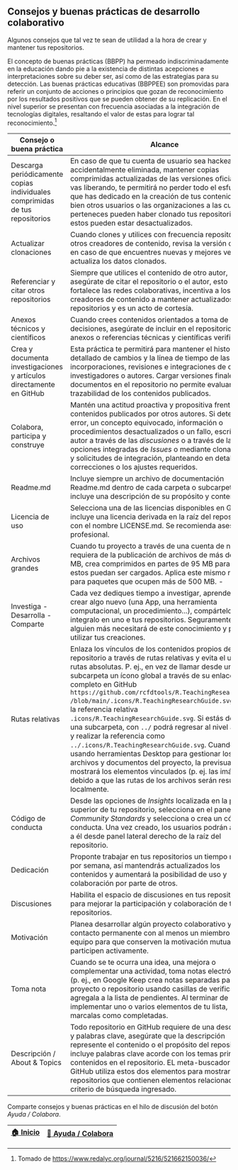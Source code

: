 ## Consejos y buenas prácticas de desarrollo colaborativo

Algunos consejos que tal vez te sean de utilidad a la hora de crear y mantener tus repositorios.

El concepto de buenas prácticas (BBPP) ha permeado indiscriminadamente en la educación dando pie a la existencia de distintas acepciones e interpretaciones sobre su deber ser, así como de las estrategias para su detección. Las buenas prácticas educativas (BBPPEE) son promovidas para referir un conjunto de acciones o principios que gozan de reconocimiento por los resultados positivos que se pueden obtener de su replicación. En el nivel superior se presentan con frecuencia asociadas a la integración de tecnologías digitales, resaltando el valor de estas para lograr tal reconocimiento.[^1] 

| Consejo o buena práctica                                                    | Alcance                                                                                                                                                                                                                                                                                                                                                                                                                                                                                                                                                                                                                                                                                                                                                                                                              | Autor                                       |
|-----------------------------------------------------------------------------|----------------------------------------------------------------------------------------------------------------------------------------------------------------------------------------------------------------------------------------------------------------------------------------------------------------------------------------------------------------------------------------------------------------------------------------------------------------------------------------------------------------------------------------------------------------------------------------------------------------------------------------------------------------------------------------------------------------------------------------------------------------------------------------------------------------------|---------------------------------------------|
| Descarga periódicamente copias individuales comprimidas de tus repositorios | En caso de que tu cuenta de usuario sea hackeada o accidentalmente eliminada, mantener copias comprimidas actualizadas de las versiones oficiales que vas liberando, te permitirá no perder todo el esfuerzo que has dedicado en la creación de tus contenidos. Si bien otros usuarios o las organizaciones a las cuales perteneces pueden haber clonado tus repositorios, estos pueden estar desactualizados.                                                                                                                                                                                                                                                                                                                                                                                                       | [rcfdtools](https://github.com/rcfdtools)   |
| Actualizar clonaciones                                                      | Cuando clones y utilices con frecuencia repositorios de otros creadores de contenido, revisa la versión oficial y en caso de que encuentres nuevas y mejores versiones, actualiza los datos clonados.                                                                                                                                                                                                                                                                                                                                                                                                                                                                                                                                                                                                                | [rcfdtools](https://github.com/rcfdtools)   |
| Referenciar y citar otros repositorios                                      | Siempre que utilices el contenido de otro autor, asegúrate de citar el repositorio o el autor, esto fortalece las redes colaborativas, incentiva a los creadores de contenido a mantener actualizados los repositorios y es un acto de cortesía.                                                                                                                                                                                                                                                                                                                                                                                                                                                                                                                                                                     | [rcfdtools](https://github.com/rcfdtools)   |
| Anexos técnicos y científicos                                               | Cuando crees contenidos orientados a toma de decisiones, asegúrate de incluir en el repositorio, anexos o referencias técnicas y científicas verificables.                                                                                                                                                                                                                                                                                                                                                                                                                                                                                                                                                                                                                                                           | [rcfdtools](https://github.com/rcfdtools)   |
| Crea y documenta investigaciones y artículos directamente en GitHub         | Esta práctica te permitirá para mantener el historial detallado de cambios y la línea de tiempo de las incorporaciones, revisiones e integraciones de otros investigadores o autores. Cargar versiones finales de documentos en el repositorio no permite evaluar la trazabilidad de los contenidos publicados.                                                                                                                                                                                                                                                                                                                                                                                                                                                                                                      | [rcfdtools](https://github.com/rcfdtools)   |
| Colabora, participa y construye                                             | Mantén una actitud proactiva y propositiva frente a los contenidos publicados por otros autores. Si detectas un error, un concepto equivocado, información o procedimientos desactualizados o un fallo, escríbele al autor a través de las _discusiones_ o a través de las opciones integradas de _Issues_ o mediante clonaciones y solicitudes de integración, planteando en detalle las correcciones o los ajustes requeridos.                                                                                                                                                                                                                                                                                                                                                                                     | [rcfdtools](https://github.com/rcfdtools)   |
| Readme.md                                                                   | Incluye siempre un archivo de documentación Readme.md dentro de cada carpeta o subcarpeta e incluye una descripción de su propósito y contenido.                                                                                                                                                                                                                                                                                                                                                                                                                                                                                                                                                                                                                                                                     | [rcfdtools](https://github.com/rcfdtools)   |
| Licencia de uso                                                             | Selecciona una de las licencias disponibles en GitHub o incluye una licencia derivada en la raíz del repositorio con el nombre LICENSE.md. Se recomienda asesoría profesional.                                                                                                                                                                                                                                                                                                                                                                                                                                                                                                                                                                                                                                       | [rcfdtools](https://github.com/rcfdtools)   |
| Archivos grandes                                                            | Cuando tu proyecto a través de una cuenta de no pago requiera de la publicación de archivos de más de 100 MB, crea comprimidos en partes de 95 MB para que estos puedan ser cargados. Aplica este mismo recurso para paquetes que ocupen más de 500 MB.                                                                                                                                             -                                                                                                                                                                                                                                                                                                                                                                                                                | [rcfdtools](https://github.com/rcfdtools)   |
| Investiga - Desarrolla - Comparte                                           | Cada vez dediques tiempo a investigar, aprender y crear algo nuevo (una App, una herramienta computacional, un procedimiento...), compártelo e integralo en uno e tus repositorios. Seguramente, alguien más necesitará de este conocimiento y podrá utilizar tus creaciones.                                                                                                                                                                                                                                                                                                                                                                                                                                                                                                                                        | [rcfdtools](https://github.com/rcfdtools)   |
| Rutas relativas                                                             | Enlaza los vínculos de los contenidos propios de tu repositorio a través de rutas relativas y evita el uso de rutas absolutas. P. ej., en vez de llamar desde una subcarpeta un ícono global a través de su enlace completo en GitHub `https://github.com/rcfdtools/R.TeachingResearchGuide /blob/main/.icons/R.TeachingResearchGuide.svg`, utiliza la referencia relativa `.icons/R.TeachingResearchGuide.svg`. Si estás dentro de una subcarpeta, con `../` podrá regresar al nivel anterior y realizar la referencia como `../.icons/R.TeachingResearchGuide.svg`. Cuando estés usando herramientas Desktop para gestionar los archivos y documentos del proyecto, la previsualización mostrará los elementos vinculados (p. ej. las imágenes) debido a que las rutas de los archivos serán resueltas localmente. | [rcfdtools](https://github.com/rcfdtools)   |
| Código de conducta                                                          | Desde las opciones de _Insights_ localizada en la parte superior de tu repositorio, selecciona en el panel lateral _Community Standards_ y selecciona o crea un código de conducta. Una vez creado, los usuarios podrán acceder a él desde panel lateral derecho de la raíz del repositorio.                                                                                                                                                                                                                                                                                                                                                                                                                                                                                                                         | [rcfdtools](https://github.com/rcfdtools)   |
| Dedicación                                                                  | Proponte trabajar en tus repositorios un tiempo mínimo por semana, así mantendrás actualizados los contenidos y aumentará la posibilidad de uso y colaboración por parte de otros.                                                                                                                                                                                                                                                                                                                                                                                                                                                                                                                                                                                                                                   | [juanrodace](https://github.com/juanrodace) |
| Discusiones                                                                 | Habilita el espacio de discusiones en tus repositorios para mejorar la participación y colaboración de tus repositorios.                                                                                                                                                                                                                                                                                                                                                                                                                                                                                                                                                                                                                                                                                             | [juanrodace](https://github.com/juanrodace) |
| Motivación                                                                  | Planea desarrollar algún proyecto colaborativo y mantén contacto permanente con al menos un miembro del equipo para que conserven la motivación mutua y así participen activamente.                                                                                                                                                                                                                                                                                                                                                                                                                                                                                                                                                                                                                                  | [juanrodace](https://github.com/juanrodace) |
| Toma nota                                                                   | Cuando se te ocurra una idea, una mejora o complementar una actividad, toma notas electrónicas (p. ej., en Google Keep crea notas separadas para cada proyecto o repositorio usando casillas de verificación) y agregala a la lista de pendientes. Al terminar de implementar uno o varios elementos de tu lista, marcalas como completadas.                                                                                                                                                                                                                                                                                                                                                                                                                                                                         | [rcfdtools](https://github.com/rcfdtools)   |
| Descripción / About & Topics                                                | Todo repositorio en GitHub requiere de una descripción y palabras clave, asegúrate que la descripción represente el contenido o el propósito del repositorio e incluye palabras clave acorde con los temas principales contenidos en el repositorio. EL meta-buscador de GitHub utiliza estos dos elementos para mostrar los repositorios que contienen elementos relacionados al criterio de búsqueda ingresado.                                                                                                                                                                                                                                                                                                                                                                                                   | [rcfdtools](https://github.com/rcfdtools)   |

Comparte consejos y buenas prácticas en el hilo de discusión del botón _Ayuda / Colabora_.

| [:house: Inicio](Readme.md) | [:beginner: Ayuda / Colabora](https://github.com/rcfdtools/R.TeachingResearchGuide/discussions/8) |
|-----------------------------|---------------------------------------------------------------------------------------------------|

[^1]: Tomado de https://www.redalyc.org/journal/5216/521662150036/